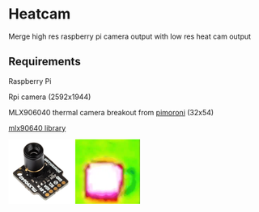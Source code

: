 # Heatcam
Merge high res raspberry pi camera output with low res heat cam output

Requirements
------------
Raspberry Pi

Rpi camera (2592x1944)

MLX906040 thermal camera breakout from [pimoroni](https://shop.pimoroni.com/products/mlx90640-thermal-camera-breakout?variant=12536948654163) (32x54)

[mlx90640 library](https://github.com/pimoroni/mlx90640-library)

![](mlxsensor.png)
![](heatmap.png)
